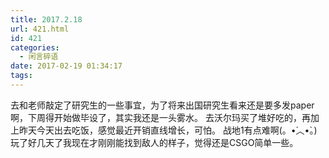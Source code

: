 ```yaml
---
title: 2017.2.18
url: 421.html
id: 421
categories:
  - 闲言碎语
date: 2017-02-19 01:34:17
tags:
---
```


去和老师敲定了研究生的一些事宜，为了将来出国研究生看来还是要多发paper啊，下周得开始做毕设了，其实我还是一头雾水。 去沃尔玛买了堆好吃的，再加上昨天今天出去吃饭，感觉最近开销直线增长，可怕。 战地1有点难啊(。•́︿•̀。)玩了好几天了我现在才刚刚能找到敌人的样子，觉得还是CSGO简单一些。